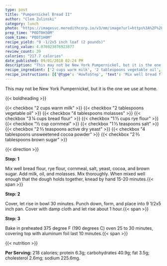 ```yaml
---
type: post
title: "Pumpernickel Bread II"
author: "Clem Zulinski"
category: lunch
photo: "https://imagesvc.meredithcorp.io/v3/mm/image?url=https%3A%2F%2Fimages.media-allrecipes.com%2Fuserphotos%2F798353.jpg"
prep_time: "P0DT0H30M"
cook_time: "P0DT1H0M"
recipe_yield: "9 -1/2x5 inch loaf (2 pounds)"
rating_value: 4.076923076923077
review_count: 39
calories: "217.7 calories"
date_published: 09/01/2018 02:24 PM
description: "This may not be New York Pumpernickel, but it is the one we use at home."
recipe_ingredient: ['2 cups warm milk', '2 tablespoons vegetable oil', '4 tablespoons molasses', '3\u2009¼ cups bread flour', '1\u2009⅓ cups rye flour', '½ cup cornmeal', '1\u2009⅓ teaspoons salt', '2\u2009⅔ teaspoons active dry yeast', '4 tablespoons unsweetened cocoa powder', '2\u2009⅔ tablespoons brown sugar']
recipe_instructions: [{'@type': 'HowToStep', 'text': 'Mix well bread flour, rye flour, cornmeal, salt, yeast, cocoa, and brown sugar. Add milk, oil, and molasses. Mix thoroughly. When mixed well enough that the dough holds together, knead by hand 15-20 minutes.\n'}, {'@type': 'HowToStep', 'text': 'Cover, let rise in bowl 30 minutes. Punch down, form, and place into 9 1/2x5 inch pan. Cover with damp cloth and let rise about 1 hour.\n'}, {'@type': 'HowToStep', 'text': 'Bake in preheated 375 degree F (190 degrees C) oven 25 to 30 minutes, covering top with aluminum foil last 10 minutes.\n'}]
---
```


This may not be New York Pumpernickel, but it is the one we use at home. 

{{< boldheading >}}

{{< checkbox "2 cups warm milk" >}}
{{< checkbox "2 tablespoons vegetable oil" >}}
{{< checkbox "4 tablespoons molasses" >}}
{{< checkbox "3 ¼ cups bread flour" >}}
{{< checkbox "1 ⅓ cups rye flour" >}}
{{< checkbox "½ cup cornmeal" >}}
{{< checkbox "1 ⅓ teaspoons salt" >}}
{{< checkbox "2 ⅔ teaspoons active dry yeast" >}}
{{< checkbox "4 tablespoons unsweetened cocoa powder" >}}
{{< checkbox "2 ⅔ tablespoons brown sugar" >}}


{{< direction >}}

**Step: 1**

Mix well bread flour, rye flour, cornmeal, salt, yeast, cocoa, and brown sugar. Add milk, oil, and molasses. Mix thoroughly. When mixed well enough that the dough holds together, knead by hand 15-20 minutes.{{< span >}}

**Step: 2**

Cover, let rise in bowl 30 minutes. Punch down, form, and place into 9 1/2x5 inch pan. Cover with damp cloth and let rise about 1 hour.{{< span >}}

**Step: 3**

Bake in preheated 375 degree F (190 degrees C) oven 25 to 30 minutes, covering top with aluminum foil last 10 minutes.{{< span >}}

{{< nutrition >}}

**Per Serving:** 218 calories; protein 6.3g; carbohydrates 40.9g; fat 3.5g; cholesterol 2.6mg; sodium 225.6mg.